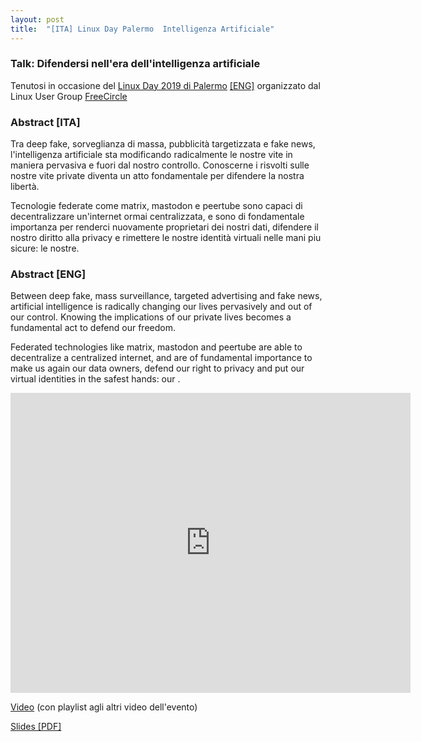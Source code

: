 ```yaml
---
layout: post
title:  "[ITA] Linux Day Palermo  Intelligenza Artificiale"
---
```


### Talk: Difendersi nell'era dell'intelligenza artificiale

Tenutosi in occasione del [Linux Day 2019 di Palermo](https://linuxday.thefreecircle.org/2019/it/) [[ENG]](https://linuxday.thefreecircle.org/2019/en) organizzato dal Linux User Group [FreeCircle](https://thefreecircle.org)

### Abstract [ITA]

Tra deep fake, sorveglianza di massa, pubblicità targetizzata e fake news, l'intelligenza artificiale sta modificando radicalmente le nostre vite in maniera pervasiva e fuori dal nostro controllo. Conoscerne i risvolti sulle nostre vite private diventa un atto fondamentale per difendere la nostra libertà.

Tecnologie federate come matrix, mastodon e peertube sono capaci di decentralizzare un'internet ormai centralizzata, e sono di fondamentale importanza per renderci nuovamente proprietari dei nostri dati, difendere il nostro diritto alla privacy e rimettere le nostre identità virtuali nelle mani piu sicure: le nostre.

### Abstract [ENG]

Between deep fake, mass surveillance, targeted advertising and fake news, artificial intelligence is radically changing our lives pervasively and out of our control. Knowing the implications of our private lives becomes a fundamental act to defend our freedom.

Federated technologies like matrix, mastodon and peertube are able to decentralize a centralized internet, and are of fundamental importance to make us again our data owners, defend our right to privacy and put our virtual identities in the safest hands: our .



<iframe width="640" height="480" src="https://www.youtube-nocookie.com/embed/eSPMPhSu8uU" frameborder="0" allow="autoplay; encrypted-media" allowfullscreen></iframe>


[Video](https://www.youtube.com/watch?v=eSPMPhSu8uU&list=PLSWvBz2hsqC5TexVDztILAjUXxROR6ZNX) (con playlist agli altri video dell'evento)

[Slides [PDF]](https://public.palinuro.dev/slides/18-linux-day-2019.pdf)

